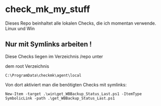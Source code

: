 # check_mk_my_stuff

Dieses Repo beinhaltet alle lokalen Checks, die ich momentan verwende. 
Linux und Win


## Nur mit Symlinks arbeiten !

Diese Checks liegen im Verzeichnis /repo unter 

dem root Verzeichnis

```C:\ProgramData\checkmk\agent\local```

Von dort aktiviert man die benötigten Checks mit symlinks: 



```New-Item -target .\win\get_WBBackup_Status_Last.ps1 -ItemType SymbolicLink -path .\get_WBBackup_Status_Last.ps1```





